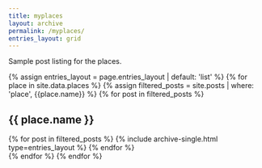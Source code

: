 ```yaml
---
title: myplaces
layout: archive
permalink: /myplaces/
entries_layout: grid
---
```


Sample post listing for the places.

{% assign entries_layout = page.entries_layout | default: 'list' %}
{% for place in site.data.places %}
    {% assign filtered_posts = site.posts | where: 'place', {{place.name}} %}
    {% for post in filtered_posts %}
        <section id="{{ place.name }}" class="taxonomy__section">
            <h2 class="archive__subtitle">{{ place.name }}</h2>
                <div class="entries-{{ entries_layout }}">
                    {% for post in filtered_posts %}
                        {% include archive-single.html type=entries_layout %}
                    {% endfor %}
                </div>
        </section>
    {% endfor %}
{% endfor %}
